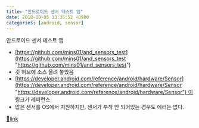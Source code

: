 ```yaml
---
title: "안드로이드 센서 테스트 앱"
date: 2018-10-05 13:35:52 +0900
categories: [android, sensor]
---
```


안드로이드 센서 테스트 앱

- [https://github.com/mins01/and_sensors_test](https://github.com/mins01/and_sensors_test "https://github.com/mins01/and_sensors_test")
- 깃 허브에 소스 올려 놓았음
- [https://developer.android.com/reference/android/hardware/Sensor](https://developer.android.com/reference/android/hardware/Sensor "https://developer.android.com/reference/android/hardware/Sensor") 이 링크가 레퍼런스
- 많은 센서를 OS에서 지원하지만, 센서가 부착 안 되어있는 경우도 에러는 없다.





[🔗link](http://www.mins01.com/mh/tech/read/1200)
